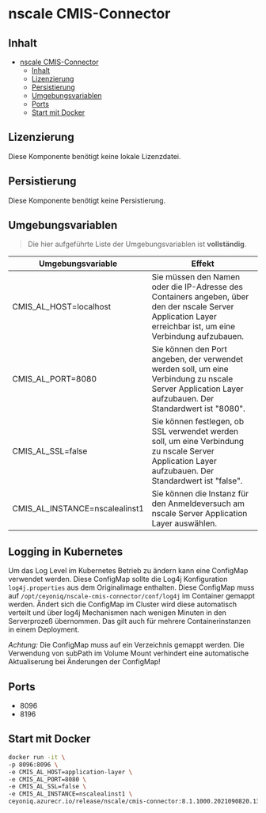 # nscale CMIS-Connector

## Inhalt

- [nscale CMIS-Connector](#nscale-cmis-connector)
  - [Inhalt](#inhalt)
  - [Lizenzierung](#lizenzierung)
  - [Persistierung](#persistierung)
  - [Umgebungsvariablen](#umgebungsvariablen)
  - [Ports](#ports)
  - [Start mit Docker](#start-mit-docker)

## Lizenzierung

Diese Komponente benötigt keine lokale Lizenzdatei.

## Persistierung

Diese Komponente benötigt keine Persistierung.

## Umgebungsvariablen

>Die hier aufgeführte Liste der Umgebungsvariablen ist **vollständig**.

|Umgebungsvariable | Effekt |
|----|---|
|CMIS_AL_HOST=localhost|Sie müssen den Namen oder die IP-Adresse des Containers angeben, über den der nscale Server Application Layer erreichbar ist, um eine Verbindung aufzubauen.|
|CMIS_AL_PORT=8080 |Sie können den Port angeben, der verwendet werden soll, um eine Verbindung zu nscale Server Application Layer aufzubauen. Der Standardwert ist "8080".|
|CMIS_AL_SSL=false |Sie können festlegen, ob SSL verwendet werden soll, um eine Verbindung zu nscale Server Application Layer aufzubauen. Der Standardwert ist "false".|
|CMIS_AL_INSTANCE=nscalealinst1 |Sie können die Instanz für den Anmeldeversuch am nscale Server Application Layer auswählen.|

## Logging in Kubernetes

Um das Log Level im Kubernetes Betrieb zu ändern kann eine ConfigMap verwendet werden. Diese ConfigMap sollte die Log4j 
Konfiguration ```log4j.properties``` aus dem Originalimage enthalten. 
Diese ConfigMap muss auf ```/opt/ceyoniq/nscale-cmis-connector/conf/log4j``` im Container gemappt werden.
Ändert sich die ConfigMap im Cluster wird diese automatisch verteilt und über log4j Mechanismen nach wenigen Minuten in den
Serverprozeß übernommen. Das gilt auch für mehrere Containerinstanzen in einem Deployment.

*Achtung:* Die ConfigMap muss auf ein Verzeichnis gemappt werden. Die Verwendung von subPath im Volume Mount verhindert eine automatische Aktualiserung bei Änderungen der ConfigMap!

## Ports

- 8096
- 8196

## Start mit Docker

```bash
docker run -it \
-p 8096:8096 \
-e CMIS_AL_HOST=application-layer \
-e CMIS_AL_PORT=8080 \
-e CMIS_AL_SSL=false \
-e CMIS_AL_INSTANCE=nscalealinst1 \
ceyoniq.azurecr.io/release/nscale/cmis-connector:8.1.1000.2021090820.133378200302
```
